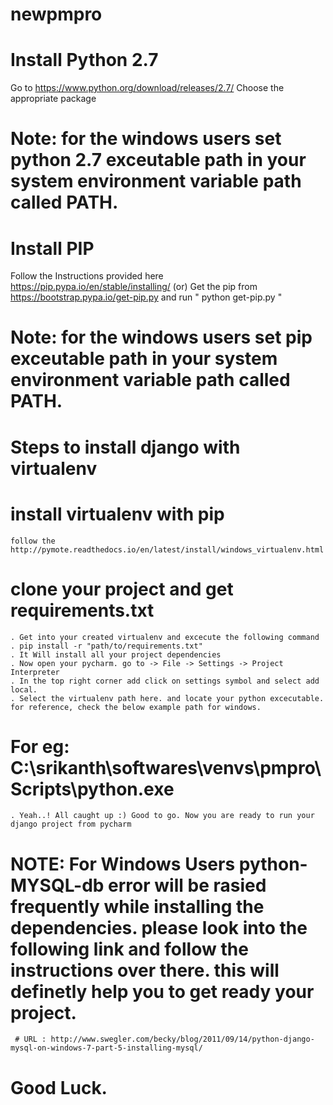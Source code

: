 # newpmpro

# Install Python 2.7
  Go to https://www.python.org/download/releases/2.7/
  Choose the appropriate package
  # Note: for the windows users set python 2.7 exceutable path in your system environment variable path called PATH.

# Install PIP
  Follow the Instructions provided here https://pip.pypa.io/en/stable/installing/
  (or)
  Get the pip from https://bootstrap.pypa.io/get-pip.py and run " python get-pip.py "
  # Note: for the windows users set pip exceutable path in your system environment variable path called PATH.
  

# Steps to install django with virtualenv

 # install virtualenv with pip
    follow the http://pymote.readthedocs.io/en/latest/install/windows_virtualenv.html
    
 # clone your project and get requirements.txt
    . Get into your created virtualenv and excecute the following command
    . pip install -r "path/to/requirements.txt"
    . It Will install all your project dependencies
    . Now open your pycharm. go to -> File -> Settings -> Project Interpreter
    . In the top right corner add click on settings symbol and select add local.
    . Select the virtualenv path here. and locate your python excecutable. for reference, check the below example path for windows.
   # For eg: C:\srikanth\softwares\venvs\pmpro\Scripts\python.exe
    . Yeah..! All caught up :) Good to go. Now you are ready to run your django project from pycharm
   
   # NOTE: For Windows Users python-MYSQL-db error will be rasied frequently while installing the dependencies. please look into the            following link and follow the instructions over there. this will definetly help you to get ready your project.
     # URL : http://www.swegler.com/becky/blog/2011/09/14/python-django-mysql-on-windows-7-part-5-installing-mysql/
     
 
 # Good Luck.
   
    
 
